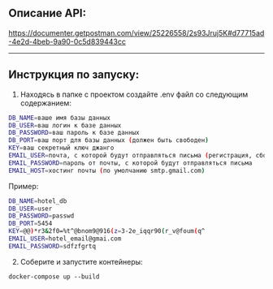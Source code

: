 ## Описание API:
https://documenter.getpostman.com/view/25226558/2s93Jruj5K#d77715ad-4e2d-4beb-9a90-0c5d839443cc

--------------------

## Инструкция по запуску:
1. Находясь в папке с проектом создайте .env файл со следующим содержанием:
```bash
DB_NAME=ваше имя базы данных
DB_USER=ваш логин к базе данных
DB_PASSWORD=ваш пароль к базе данных
DB_PORT=ваш порт для базы данных (должен быть свободен)
KEY=ваш секретный ключ джанго
EMAIL_USER=почта, с которой будут отправляться письма (регистрация, сбос пароля...)
EMAIL_PASSWORD=пароль от почты, с которой будут отправляться письма
EMAIL_HOST=хостинг почты (по умолчанию smtp.gmail.com)
```
Пример:
```bash
DB_NAME=hotel_db
DB_USER=user
DB_PASSWORD=passwd
DB_PORT=5454
KEY=@@)*r3&2f0=%t^@bnom9@916(z=3-2e_iqqr90(r_v@foum(q^
EMAIL_USER=hotel_email@gmai.com
EMAIL_PASSWORD=sdfzfgrtq
```
2) Соберите и запустите контейнеры:
```
docker-compose up --build
```
